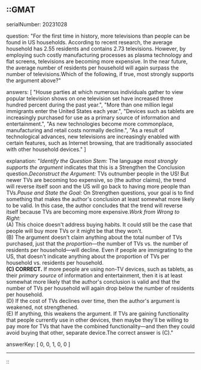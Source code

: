 ::GMAT
---


serialNumber: 20231028

question: "For the first time in history, more televisions than people can be found in US households. According to recent research, the average household has 2.55 residents and contains 2.73 televisions. However, by employing such costly manufacturing processes as plasma technology and flat screens, televisions are becoming more expensive. In the near future, the average number of residents per household will again surpass the number of televisions.Which of the following, if true, most strongly supports the argument above?"

answers: [
  "House parties at which numerous individuals gather to view popular television shows on one television set have increased three hundred percent during the past year.",
  "More than one million legal immigrants enter the United States each year.",
  "Devices such as tablets are increasingly purchased for use as a primary source of information and entertainment.",
  "As new technologies become more commonplace, manufacturing and retail costs normally decline.",
  "As a result of technological advances, new televisions are increasingly enabled with certain features, such as Internet browsing, that are traditionally associated with other household devices."
]

explanation: "<i>Identify the Question Stem:</i> The language <i>most strongly supports the argument</i> indicates that this is a Strengthen the Conclusion question.<i>Deconstruct the Argument:</i> TVs outnumber people in the US! But newer TVs are becoming too expensive, so (the author claims), the trend will reverse itself soon and the US will go back to having more people than TVs.<i>Pause and State the Goal:</i> On Strengthen questions, your goal is to find something that makes the author's conclusion at least somewhat more likely to be valid. In this case, the author concludes that the trend will reverse itself because TVs are becoming more expensive.<i>Work from Wrong to Right:</i><br>(A) This choice doesn't address buying habits. It could still be the case that people will buy more TVs or it might be that they won't.<br>(B) The argument doesn't claim anything about the total number of TVs purchased, just that the <i>proportion</i>—the number of TVs vs. the number of residents per household—will decline. Even if people are immigrating to the US, that doesn't indicate anything about the proportion of TVs per household vs. residents per household.<br><b>(C) CORRECT.</b> If more people are using non-TV devices, such as tablets, as their <i>primary source</i> of information and entertainment, then it is at least somewhat more likely that the author's conclusion is valid and that the number of TVs per household will again drop below the number of residents per household.<br>(D) If the cost of TVs declines over time, then the author's argument is weakened, not strengthened.<br>(E) If anything, this weakens the argument. If TVs are gaining functionality that people currently use in other devices, then maybe they'll be willing to pay more for TVs that have the combined functionality—and then they could avoid buying that other, separate device.The correct answer is (C)."

answerKey: [
  0, 
  0, 
  1, 
  0, 
  0
]



---
::